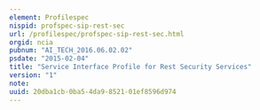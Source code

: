 ```yaml
---
element: Profilespec
nispid: profspec-sip-rest-sec
url: /profilespec/profspec-sip-rest-sec.html
orgid: ncia
pubnum: "AI_TECH_2016.06.02.02"
psdate: "2015-02-04"
title: "Service Interface Profile for Rest Security Services"
version: "1"
note:
uuid: 20dba1cb-0ba5-4da9-8521-01ef8596d974
---
```

